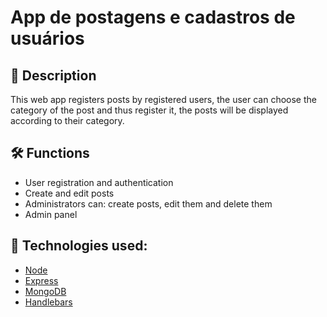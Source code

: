 # App de postagens e cadastros de usuários
## 📖 Description
This web app registers posts by registered users, the user can choose the category of the post and thus register it, the posts will be displayed according to their category.

## 🛠️ Functions
- User registration and authentication
- Create and edit posts
- Administrators can: create posts, edit them and delete them
- Admin panel

## 📡 Technologies used:
- [Node](https://nodejs.org/en)
- [Express](https://expressjs.com/pt-br/)
- [MongoDB](https://www.mongodb.com)
- [Handlebars](https://handlebarsjs.com)
